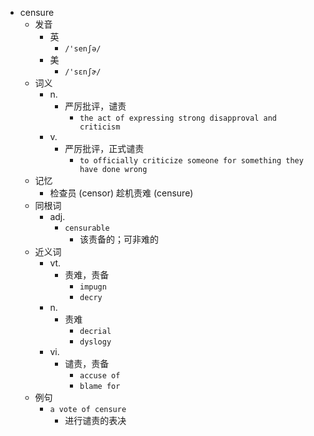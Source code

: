 - censure
  - 发音
    - 英
      - `/'senʃə/`
    - 美
      - `/'sɛnʃɚ/`
  - 词义
    - n.
      - 严厉批评，谴责
        - `the act of expressing strong disapproval and criticism`
    - v.
      - 严厉批评，正式谴责
        - `to officially criticize someone for something they have done wrong`
  - 记忆
    - 检查员 (censor) 趁机责难 (censure)
  - 同根词
    - adj.
      - `censurable`
        - 该责备的；可非难的
  - 近义词
    - vt.
      - 责难，责备
        - `impugn`
        - `decry`
    - n.
      - 责难
        - `decrial`
        - `dyslogy`
    - vi.
      - 谴责，责备
        - `accuse of`
        - `blame for`
  - 例句
    - `a vote of censure`
      - 进行谴责的表决


